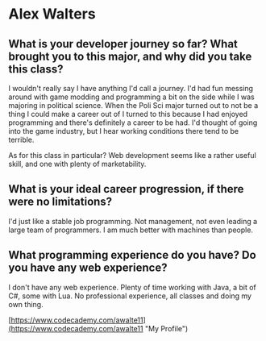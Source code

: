 # Alex Walters #
## What is your developer journey so far? What brought you to this major, and why did you take this class? ##
I wouldn't really say I have anything I'd call a journey. I'd had fun messing around with game modding and programming a bit on the side while I was majoring in political science. When the Poli Sci major turned out to not be a thing I could make a career out of I turned to this because I had enjoyed programming and there's definitely a career to be had. I'd thought of going into the game industry, but I hear working conditions there tend to be terrible. 

As for this class in particular? Web development seems like a rather useful skill, and one with plenty of marketability.
## What is your ideal career progression, if there were no limitations? ##
I'd just like a stable job programming. Not management, not even leading a large team of programmers. I am much better with machines than people. 
## What programming experience do you have? Do you have any web experience? ##
I don't have any web experience. Plenty of time working with Java, a bit of C#, some with Lua. No professional experience, all classes and doing my own thing.

[https://www.codecademy.com/awalte11](https://www.codecademy.com/awalte11 "My Profile")